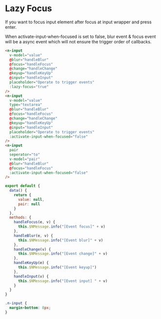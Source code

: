 # Lazy Focus

If you want to focus input element after focus at input wrapper and press enter.

<n-alert title="Caveat" type="warning" style="margin-bottom: 8px;">
When activate-input-when-focused is set to false, blur event & focus event will be a async event which will not ensure the trigger order of callbacks.
</n-alert>



```html
<n-input
  v-model="value"
  @blur="handleBlur"
  @focus="handleFocus"
  @change="handleChange"
  @keyup="handleKeyUp"
  @input="handleInput"
  placeholder="Operate to trigger events"
  :lazy-focus="true"
/>
<n-input
  v-model="value"
  type="textarea"
  @blur="handleBlur"
  @focus="handleFocus"
  @change="handleChange"
  @keyup="handleKeyUp"
  @input="handleInput"
  placeholder="Operate to trigger events"
  :activate-input-when-focused="false"
/>
<n-input
  pair
  seperator="to"
  v-model="pair"
  @blur="handleBlur"
  @focus="handleFocus"
  :activate-input-when-focused="false"
/>
```
```js
export default {
  data() {
    return {
      value: null,
      pair: null
    }
  },
  methods: {
    handleFocus(e, v) {
      this.$NMessage.info("[Event focus]" + v)
    },
    handleBlur(e, v) {
      this.$NMessage.info("[Event blur]" + v)
    },
    handleChange(v) {
      this.$NMessage.info("[Event change]" + v)
    },
    handleKeyUp(e) {
      this.$NMessage.info("[Event keyup]")
    },
    handleInput(v) {
      this.$NMessage.info("[Event input] " + v)
    }
  }
}
```
```css
.n-input {
  margin-bottom: 8px;
}
```